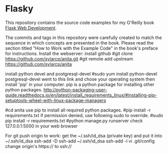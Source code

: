 Flasky
======

This repository contains the source code examples for my O'Reilly book [Flask Web Development](http://www.flaskbook.com).

The commits and tags in this repository were carefully created to match the sequence in which concepts are presented in the book. Please read the section titled "How to Work with the Example Code" in the book's preface for instructions.
Install the webserver:
install github
#git clone https://github.com/sylarcp/anita.git
#git remote add upstream https://github.com/sylarcp/anita

install python devel and postgresql-devel
#sudo yum install python-devel postgresql-devel
went to this link and chose your operating system then install 'pip' in your computer.  pip is a python package for installing other python packages.
http://python-packaging-user-guide.readthedocs.io/en/latest/install_requirements_linux/#installing-pip-setuptools-wheel-with-linux-package-managers

#cd anita
use pip to install all required python packages.
#pip install -r requirements.txt
if permission denied, use following sudo to override.
#sudo pip install -r requirements.txt
#python manage.py runserver
check 127.0.0.1:5000 in your web browser

For git push origin to work:
get the ~/.ssh/id_dsa (private key) and put it into ~/.ssh/id_dsa
ssh-add -D
ssh-add ~/.ssh/id_dsa
ssh-add -l
vi .git/config
change origin's https:// to ssh://

